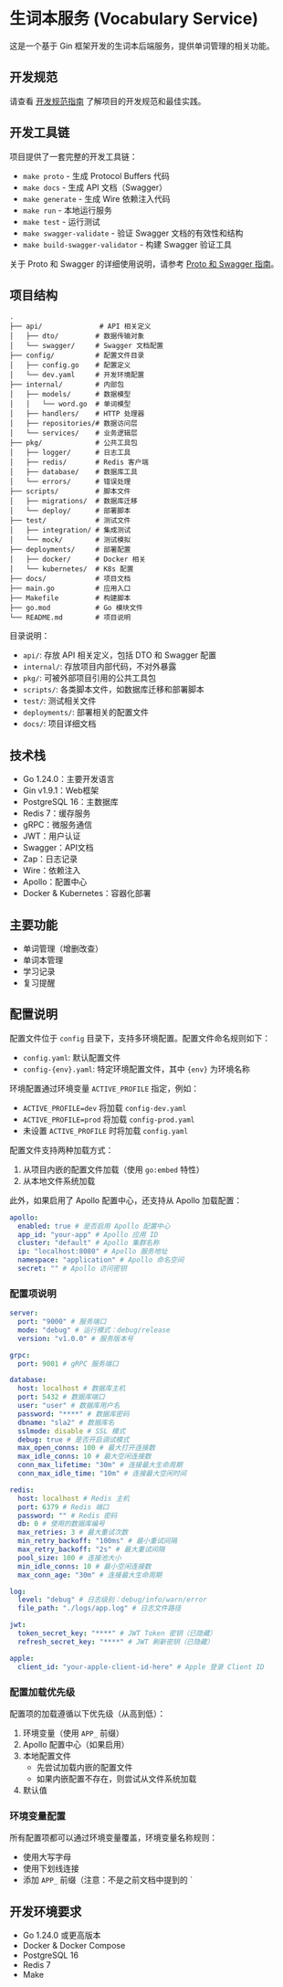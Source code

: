 # 生词本服务 (Vocabulary Service)

这是一个基于 Gin 框架开发的生词本后端服务，提供单词管理的相关功能。

## 开发规范

请查看 [开发规范指南](docs/development_guide.md) 了解项目的开发规范和最佳实践。

## 开发工具链

项目提供了一套完整的开发工具链：

- `make proto` - 生成 Protocol Buffers 代码
- `make docs` - 生成 API 文档（Swagger）
- `make generate` - 生成 Wire 依赖注入代码
- `make run` - 本地运行服务
- `make test` - 运行测试
- `make swagger-validate` - 验证 Swagger 文档的有效性和结构
- `make build-swagger-validator` - 构建 Swagger 验证工具

关于 Proto 和 Swagger 的详细使用说明，请参考 [Proto 和 Swagger 指南](docs/proto_and_swagger_guide.md)。

## 项目结构

```
.
├── api/              # API 相关定义
│   ├── dto/         # 数据传输对象
│   └── swagger/     # Swagger 文档配置
├── config/          # 配置文件目录
│   ├── config.go    # 配置定义
│   └── dev.yaml     # 开发环境配置
├── internal/        # 内部包
│   ├── models/      # 数据模型
│   │   └── word.go  # 单词模型
│   ├── handlers/    # HTTP 处理器
│   ├── repositories/# 数据访问层
│   └── services/    # 业务逻辑层
├── pkg/             # 公共工具包
│   ├── logger/      # 日志工具
│   ├── redis/       # Redis 客户端
│   ├── database/    # 数据库工具
│   └── errors/      # 错误处理
├── scripts/         # 脚本文件
│   ├── migrations/  # 数据库迁移
│   └── deploy/      # 部署脚本
├── test/            # 测试文件
│   ├── integration/ # 集成测试
│   └── mock/        # 测试模拟
├── deployments/     # 部署配置
│   ├── docker/      # Docker 相关
│   └── kubernetes/  # K8s 配置
├── docs/            # 项目文档
├── main.go          # 应用入口
├── Makefile         # 构建脚本
├── go.mod           # Go 模块文件
└── README.md        # 项目说明
```

目录说明：

- `api/`: 存放 API 相关定义，包括 DTO 和 Swagger 配置
- `internal/`: 存放项目内部代码，不对外暴露
- `pkg/`: 可被外部项目引用的公共工具包
- `scripts/`: 各类脚本文件，如数据库迁移和部署脚本
- `test/`: 测试相关文件
- `deployments/`: 部署相关的配置文件
- `docs/`: 项目详细文档

## 技术栈

- Go 1.24.0：主要开发语言
- Gin v1.9.1：Web框架
- PostgreSQL 16：主数据库
- Redis 7：缓存服务
- gRPC：微服务通信
- JWT：用户认证
- Swagger：API文档
- Zap：日志记录
- Wire：依赖注入
- Apollo：配置中心
- Docker & Kubernetes：容器化部署

## 主要功能

- 单词管理（增删改查）
- 单词本管理
- 学习记录
- 复习提醒

## 配置说明

配置文件位于 `config` 目录下，支持多环境配置。配置文件命名规则如下：

- `config.yaml`: 默认配置文件
- `config-{env}.yaml`: 特定环境配置文件，其中 `{env}` 为环境名称

环境配置通过环境变量 `ACTIVE_PROFILE` 指定，例如：

- `ACTIVE_PROFILE=dev` 将加载 `config-dev.yaml`
- `ACTIVE_PROFILE=prod` 将加载 `config-prod.yaml`
- 未设置 `ACTIVE_PROFILE` 时将加载 `config.yaml`

配置文件支持两种加载方式：

1. 从项目内嵌的配置文件加载（使用 `go:embed` 特性）
2. 从本地文件系统加载

此外，如果启用了 Apollo 配置中心，还支持从 Apollo 加载配置：

```yaml
apollo:
  enabled: true # 是否启用 Apollo 配置中心
  app_id: "your-app" # Apollo 应用 ID
  cluster: "default" # Apollo 集群名称
  ip: "localhost:8080" # Apollo 服务地址
  namespace: "application" # Apollo 命名空间
  secret: "" # Apollo 访问密钥
```

### 配置项说明

```yaml
server:
  port: "9000" # 服务端口
  mode: "debug" # 运行模式：debug/release
  version: "v1.0.0" # 服务版本号

grpc:
  port: 9001 # gRPC 服务端口

database:
  host: localhost # 数据库主机
  port: 5432 # 数据库端口
  user: "user" # 数据库用户名
  password: "****" # 数据库密码
  dbname: "sla2" # 数据库名
  sslmode: disable # SSL 模式
  debug: true # 是否开启调试模式
  max_open_conns: 100 # 最大打开连接数
  max_idle_conns: 10 # 最大空闲连接数
  conn_max_lifetime: "30m" # 连接最大生命周期
  conn_max_idle_time: "10m" # 连接最大空闲时间

redis:
  host: localhost # Redis 主机
  port: 6379 # Redis 端口
  password: "" # Redis 密码
  db: 0 # 使用的数据库编号
  max_retries: 3 # 最大重试次数
  min_retry_backoff: "100ms" # 最小重试间隔
  max_retry_backoff: "2s" # 最大重试间隔
  pool_size: 100 # 连接池大小
  min_idle_conns: 10 # 最小空闲连接数
  max_conn_age: "30m" # 连接最大生命周期

log:
  level: "debug" # 日志级别：debug/info/warn/error
  file_path: "./logs/app.log" # 日志文件路径

jwt:
  token_secret_key: "****" # JWT Token 密钥（已隐藏）
  refresh_secret_key: "****" # JWT 刷新密钥（已隐藏）

apple:
  client_id: "your-apple-client-id-here" # Apple 登录 Client ID
```

### 配置加载优先级

配置项的加载遵循以下优先级（从高到低）：

1. 环境变量（使用 `APP_` 前缀）
2. Apollo 配置中心（如果启用）
3. 本地配置文件
   - 先尝试加载内嵌的配置文件
   - 如果内嵌配置不存在，则尝试从文件系统加载
4. 默认值

### 环境变量配置

所有配置项都可以通过环境变量覆盖，环境变量名称规则：

- 使用大写字母
- 使用下划线连接
- 添加 `APP_` 前缀（注意：不是之前文档中提到的 `

## 开发环境要求

- Go 1.24.0 或更高版本
- Docker & Docker Compose
- PostgreSQL 16
- Redis 7
- Make
